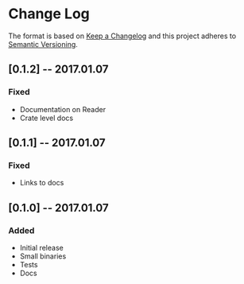# Change Log

The format is based on [Keep a Changelog](http://keepachangelog.com/) 
and this project adheres to [Semantic Versioning](http://semver.org/).

## [0.1.2] -- 2017.01.07
### Fixed
- Documentation on Reader
- Crate level docs

## [0.1.1] -- 2017.01.07
### Fixed
- Links to docs

## [0.1.0] -- 2017.01.07
### Added
- Initial release
- Small binaries
- Tests
- Docs